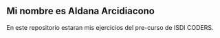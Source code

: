 <h2> Mi nombre es Aldana Arcidiacono </h2>
<p> En este repositorio estaran mis ejercicios del pre-curso de ISDI CODERS. </p>